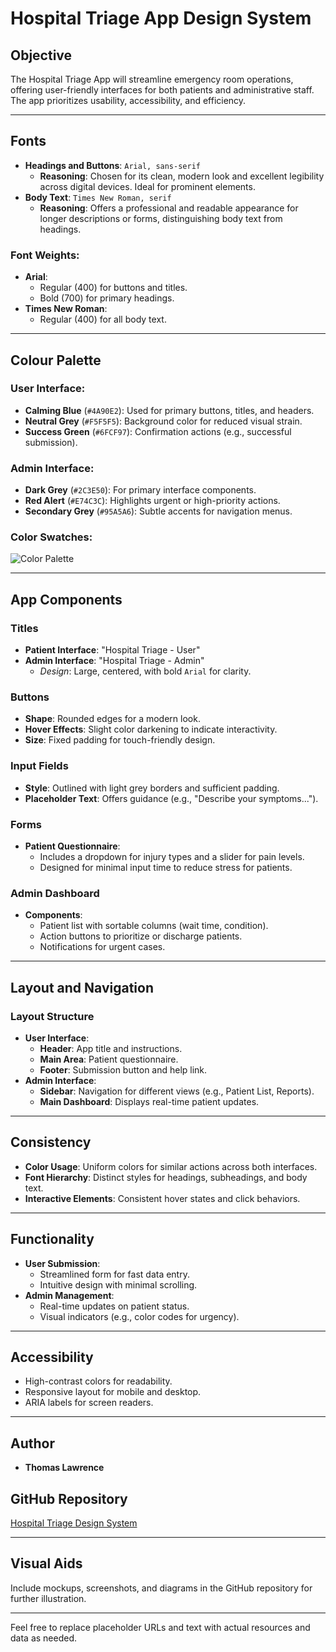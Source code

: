 # Hospital Triage App Design System

## Objective
The Hospital Triage App will streamline emergency room operations, offering user-friendly interfaces for both patients and administrative staff. The app prioritizes usability, accessibility, and efficiency.
  
---

## Fonts
- **Headings and Buttons**: `Arial, sans-serif`
  - **Reasoning**: Chosen for its clean, modern look and excellent legibility across digital devices. Ideal for prominent elements.
- **Body Text**: `Times New Roman, serif`
  - **Reasoning**: Offers a professional and readable appearance for longer descriptions or forms, distinguishing body text from headings.

### Font Weights:
- **Arial**:
  - Regular (400) for buttons and titles.
  - Bold (700) for primary headings.
- **Times New Roman**:
  - Regular (400) for all body text.

---

## Colour Palette

### User Interface:
- **Calming Blue** (`#4A90E2`): Used for primary buttons, titles, and headers.
- **Neutral Grey** (`#F5F5F5`): Background color for reduced visual strain.
- **Success Green** (`#6FCF97`): Confirmation actions (e.g., successful submission).

### Admin Interface:
- **Dark Grey** (`#2C3E50`): For primary interface components.
- **Red Alert** (`#E74C3C`): Highlights urgent or high-priority actions.
- **Secondary Grey** (`#95A5A6`): Subtle accents for navigation menus.

### Color Swatches:
![Color Palette](image)

---

## App Components

### Titles
- **Patient Interface**: "Hospital Triage - User"
- **Admin Interface**: "Hospital Triage - Admin"
  - *Design*: Large, centered, with bold `Arial` for clarity.

### Buttons
- **Shape**: Rounded edges for a modern look.
- **Hover Effects**: Slight color darkening to indicate interactivity.
- **Size**: Fixed padding for touch-friendly design.

### Input Fields
- **Style**: Outlined with light grey borders and sufficient padding.
- **Placeholder Text**: Offers guidance (e.g., "Describe your symptoms...").

### Forms
- **Patient Questionnaire**:
  - Includes a dropdown for injury types and a slider for pain levels.
  - Designed for minimal input time to reduce stress for patients.

### Admin Dashboard
- **Components**:
  - Patient list with sortable columns (wait time, condition).
  - Action buttons to prioritize or discharge patients.
  - Notifications for urgent cases.

---

## Layout and Navigation

### Layout Structure
- **User Interface**:
  - **Header**: App title and instructions.
  - **Main Area**: Patient questionnaire.
  - **Footer**: Submission button and help link.
- **Admin Interface**:
  - **Sidebar**: Navigation for different views (e.g., Patient List, Reports).
  - **Main Dashboard**: Displays real-time patient updates.

---

## Consistency
- **Color Usage**: Uniform colors for similar actions across both interfaces.
- **Font Hierarchy**: Distinct styles for headings, subheadings, and body text.
- **Interactive Elements**: Consistent hover states and click behaviors.

---

## Functionality
- **User Submission**:
  - Streamlined form for fast data entry.
  - Intuitive design with minimal scrolling.
- **Admin Management**:
  - Real-time updates on patient status.
  - Visual indicators (e.g., color codes for urgency).

---

## Accessibility
- High-contrast colors for readability.
- Responsive layout for mobile and desktop.
- ARIA labels for screen readers.

---

## Author
- **Thomas Lawrence**

## GitHub Repository
[Hospital Triage Design System](link)

---

## Visual Aids
Include mockups, screenshots, and diagrams in the GitHub repository for further illustration.

---

Feel free to replace placeholder URLs and text with actual resources and data as needed.
